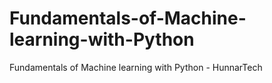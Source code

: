 # Fundamentals-of-Machine-learning-with-Python
Fundamentals of Machine learning with Python - HunnarTech
